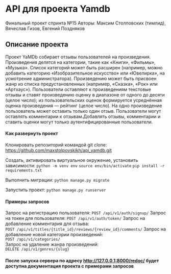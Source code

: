 # API для проекта Yamdb

Финальный проект спринта №15
Авторы: Максим Столповских (тимлид), Вячеслав Гизов, Евгений Поздняков

## Описание проекта

Проект YaMDb собирает отзывы пользователей на произведения. Произведения делятся на категории, такие как «Книги», «Фильмы», «Музыка». Список категорий может быть расширен (например, можно добавить категорию «Изобразительное искусство» или «Ювелирка», на усмотрение администратора). Произведению может быть присвоен жанр из списка предустановленных (например, «Сказка», «Рок» или «Артхаус»).
Пользователи оставляют к произведениям текстовые отзывы и ставят произведению оценку в диапазоне от одного до десяти (целое число); из пользовательских оценок формируется усреднённая оценка произведения — рейтинг (целое число). На одно произведение пользователь может оставить только один отзыв. Пользователи могут оставлять комментарии к отзывам.Добавлять отзывы, комментарии и ставить оценки могут только аутентифицированные пользователи.

#### Как развернуть проект

Клонировать репозиторий командой git clone:
https://github.com/maxstolpovskikh/api_yamdb.git

Создать, активировать виртуальное окружение, установить зависимости:
``` python -m venv env ```
``` source env/bin/activate ```
``` pip install -r requirements.txt ```

Выполнить миграции:
``` python manage.py migrate ```

Запустить проект:
``` python manage.py runserver ```

#### Примеры запросов

Запрос на регистрацию пользователя:
``` POST /api/v1/auth/signup/ ``` 
Запрос на токен для пользователя:
``` POST /api/v1/auth/token/ ```
Запрос на добавление комментария для отзыва:  
``` POST /api/v1/titles/{title_id}/reviews/{review_id}/comments/ ``` 
Запрос на добавление новой категории произведений:  
``` POST /api/v1/categories/ ```  
Запрос на удаление жанра произведений:  
``` DELETE /api/v1/genres/{slug} ```

#### После запуска сервера по адресу http://127.0.0.1:8000/redoc/ будет доступна документация проекта с примерами запросов

